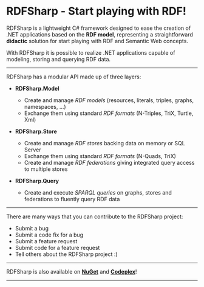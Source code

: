 # RDFSharp - Start playing with RDF!
RDFSharp is a lightweight C# framework designed to ease the creation of .NET applications based on the <b>RDF model</b>, representing a straightforward <b>didactic</b> solution for start playing with RDF and Semantic Web concepts. 

With RDFSharp it is possible to realize .NET applications capable of modeling, storing and querying RDF data.
<hr>
RDFSharp has a modular API made up of three layers: 

<ul>
    <li><b>RDFSharp.Model</b></li> 
    <ul>
        <li>Create and manage <i>RDF models</i> (resources, literals, triples, graphs, namespaces, ...)</li>
        <li>Exchange them using standard <i>RDF formats</i> (N-Triples, TriX, Turtle, Xml)</li>
    </ul>
</ul>
<ul>
    <li><b>RDFSharp.Store</b></li> 
    <ul>
        <li>Create and manage <i>RDF stores</i> backing data on memory or SQL Server</li>
        <li>Exchange them using standard <i>RDF formats</i> (N-Quads, TriX)</li>
        <li>Create and manage <i>RDF federations</i> giving integrated query access to multiple stores</li>
    </ul>
</ul>
<ul>
    <li><b>RDFSharp.Query</b></li> 
    <ul>
        <li>Create and execute <i>SPARQL queries</i> on graphs, stores and federations to fluently query RDF data</li>
    </ul>
</ul>
<hr>
There are many ways that you can contribute to the RDFSharp project: 

<ul>
    <li>Submit a bug</li> 
    <li>Submit a code fix for a bug</li>  
    <li>Submit a feature request</li>
    <li>Submit code for a feature request</li>
    <li>Tell others about the RDFSharp project :)</li>
</ul>
<hr>
RDFSharp is also available on <b><a href="http://www.nuget.org/packages?q=rdfsharp">NuGet</a></b> and <b><a href="https://rdfsharp.codeplex.com/">Codeplex</a></b>!
<hr>
